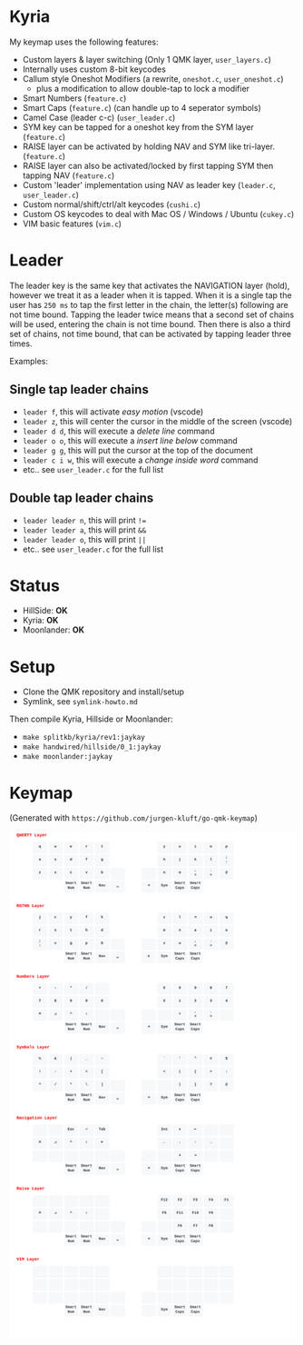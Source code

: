 # Kyria

My keymap uses the following features:
- Custom layers & layer switching (Only 1 QMK layer, `user_layers.c`)
- Internally uses custom 8-bit keycodes
- Callum style Oneshot Modifiers (a rewrite, `oneshot.c`, `user_oneshot.c`)
  - plus a modification to allow double-tap to lock a modifier
- Smart Numbers (`feature.c`)
- Smart Caps (`feature.c`) (can handle up to 4 seperator symbols)
- Camel Case (leader c-c) (`user_leader.c`)
- SYM key can be tapped for a oneshot key from the SYM layer (`feature.c`)
- RAISE layer can be activated by holding NAV and SYM like tri-layer. (`feature.c`)
- RAISE layer can also be activated/locked by first tapping SYM then tapping NAV (`feature.c`)
- Custom 'leader' implementation using NAV as leader key (`leader.c`, `user_leader.c`)
- Custom normal/shift/ctrl/alt keycodes (`cushi.c`)
- Custom OS keycodes to deal with Mac OS / Windows / Ubuntu (`cukey.c`)
- VIM basic features (`vim.c`)

# Leader

The leader key is the same key that activates the NAVIGATION layer (hold), however we treat it as a leader when it is tapped.
When it is a single tap the user has `250 ms` to tap the first letter in the chain, the letter(s) following are not time bound.
Tapping the leader twice means that a second set of chains will be used, entering the chain is not time bound. Then
there is also a third set of chains, not time bound, that can be activated by tapping leader three times.

Examples:

## Single tap leader chains

- `leader f`, this will activate *easy motion* (vscode)
- `leader z`, this will center the cursor in the middle of the screen (vscode)
- `leader d d`, this will execute a *delete line* command
- `leader o o`, this will execute a *insert line below* command
- `leader g g`, this will put the cursor at the top of the document
- `leader c i w`, this will execute a *change inside word* command
- etc.. see `user_leader.c` for the full list


## Double tap leader chains

- `leader leader n`, this will print ` != `
- `leader leader a`, this will print ` && `
- `leader leader o`, this will print ` || `
- etc.. see `user_leader.c` for the full list

# Status

- HillSide: **OK**
- Kyria: **OK**
- Moonlander: **OK**

# Setup

- Clone the QMK repository and install/setup
- Symlink, see `symlink-howto.md`

Then compile Kyria, Hillside or Moonlander:

- `make splitkb/kyria/rev1:jaykay`
- `make handwired/hillside/0_1:jaykay`
- `make moonlander:jaykay`

# Keymap

(Generated with `https://github.com/jurgen-kluft/go-qmk-keymap`)

![](keymap.svg)
